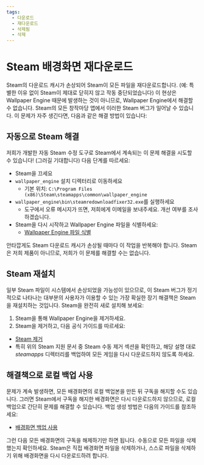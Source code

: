 ```yaml
---
tags:
  - 다운로드
  - 재다운로드
  - 삭제됨
  - 삭제
---
```


# Steam 배경화면 재다운로드

Steam의 다운로드 캐시가 손상되어 Steam이 모든 파일을 재다운로드합니다. (예: 특별한 이유 없이 Steam이 제대로 닫히지 않고 작동 중단되었습니다) 이 현상은 Wallpaper Engine 때문에 발생하는 것이 아니므로, Wallpaper Engine에서 해결할 수 없습니다. Steam의 모든 창작마당 앱에서 이러한 Steam 버그가 일어날 수 있습니다. 이 문제가 자주 생긴다면, 다음과 같은 해결 방법이 있습니다:

## 자동으로 Steam 해결
저희가 개발한 자동 Steam 수정 도구로 Steam에서 계속되는 이 문제 해결을 시도할 수 있습니다! (그러길 기대합니다) 다음 단계를 따르세요:
* Steam을 끄세요
* `wallpaper_engine` 설치 디렉터리로 이동하세요
  * 기본 위치: `C:\Program Files (x86)\Steam\steamapps\common\wallpaper_engine`
* `wallpaper_engine\bin\steamredownloadfixer32.exe`를 실행하세요
  * 도구에서 오류 메시지가 뜨면, 저희에게 이메일을 보내주세요. 개선 여부를 조사하겠습니다.
* Steam을 다시 시작하고 Wallpaper Engine 파일을 식별하세요:
  * [Wallpaper Engine 파일 식별](https://support.steampowered.com/kb_article.php?ref=2037-QEUH-3335)

안타깝게도 Steam 다운로드 캐시가 손상될 때마다 이 작업을 반복해야 합니다. Steam은 저희 제품이 아니므로, 저희가 이 문제를 해결할 수는 없습니다.

## Steam 재설치

일부 Steam 파일이 시스템에서 손상되었을 가능성이 있으므로, 이 Steam 버그가 정기적으로 나타나는 대부분의 사용자가 이용할 수 있는 가장 확실한 장기 해결책은 Steam을 재설치하는 것입니다. Steam을 완전히 새로 설치해 보세요:

1. Steam을 통해 Wallpaper Engine을 제거하세요.
2. Steam을 제거하고, 다음 공식 가이드를 따르세요:
  * [Steam 제거](https://support.steampowered.com/kb_article.php?ref=9609-OBMP-2526)
  * 특히 위의 Steam 지원 문서 중 Steam 수동 제거 섹션을 확인하고, 해당 설명 대로 *steamapps* 디렉터리를 백업하여 모든 게임을 다시 다운로드하지 않도록 하세요.

## 해결책으로 로컬 백업 사용

문제가 계속 발생하면, 모든 배경화면의 로컬 백업본을 만든 뒤 구독을 해지할 수도 있습니다. 그러면 Steam에서 구독을 해지한 배경화면은 다시 다운로드하지 않으므로, 로컬 백업으로 간단히 문제를 해결할 수 있습니다. 백업 생성 방법은 다음의 가이드를 참조하세요:

* [배경화면 백업 사용](/steam/backup)

그런 다음 모든 배경화면의 구독을 해제하기만 하면 됩니다. 수동으로 모든 파일을 삭제했는지 확인하세요. Steam은 직접 배경화면 파일을 삭제하거나, 스스로 파일을 삭제하기 위해 배경화면을 다시 다운로드하려 합니다.